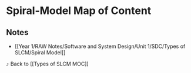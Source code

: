 # Spiral-Model Map of Content


## Notes
- [[Year 1/RAW Notes/Software and System Design/Unit 1/SDC/Types of SLCM/Spiral Model]]

⤴️ Back to [[Types of SLCM MOC]]